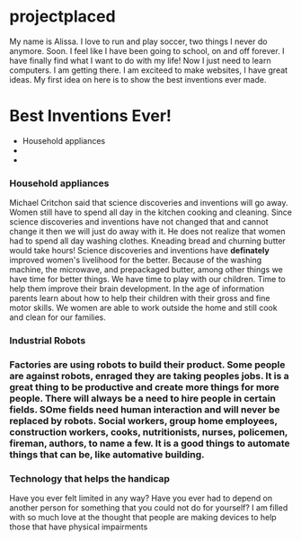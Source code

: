 # projectplaced
My name is Alissa. I love to run and play soccer, two things I never do anymore. Soon. I feel like I have been going to school, on and off forever. I have finally find what I want to do with my life! Now I just need to learn computers. I am getting there. I am exciteed to make websites, I have great ideas. My first idea on here is to show the best inventions ever made. 
<!DOCTYPE html>
<html>
  <title>Marvelous Inventions</title>
  <body>
    <h1>Best Inventions Ever!</h1>
  <ul>
    <li>Household appliances</li>
    <li></li>
    <li></li>
    </ul>
    <h3>Household appliances</h3>
    <p> Michael Critchon said that science discoveries and inventions will go away. Women still have to spend all day in the kitchen cooking and cleaning. Since science discoveries and inventions have not changed that and cannot change it then we will just do away with it. He does not realize that women had to spend all day washing clothes. Kneading bread and churning butter would take hours! Science discoveries and inventions have <strong>definately</strong> improved women's livelihood for the better. Because of the washing machine, the microwave, and prepackaged butter, among other things we have time for better things. We have time to play with our children. Time to help them improve their brain development. In the age of information parents learn about how to help their children with their gross and fine motor skills. We women are able to work outside the home and still cook and clean for our families. </p>
    <h3>Industrial Robots<h3>
      <p>Factories are using robots to build their product. Some people are against robots, enraged they are taking peoples jobs. It is a great thing to be productive and create more things for more people. There will always be a need to hire people in certain fields. SOme fields need human interaction and will never be replaced by robots. Social workers, group home employees, construction workers, cooks, nutritionists, nurses, policemen, fireman, authors, to name a few. It is a good things to automate things that can be, like automative building. 
      <h3>Technology that helps the handicap</h3>
      <p>Have you ever felt limited in any way? Have you ever had to depend on another person for something that you could not do for yourself? I am filled with so much love at the thought that people are making devices to help those that have physical impairments</p>
      </body>
  </html>
